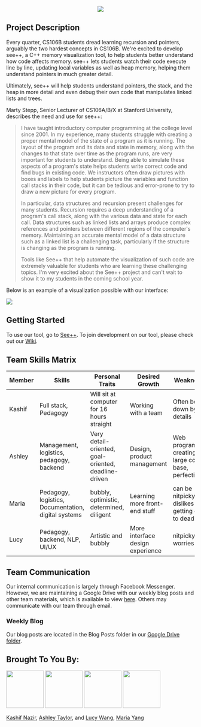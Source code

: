 <p align="center">
<img  src="https://github.com/StanfordCS194/Ashley-Taylor-Kashif-Nazir-Lucy-Wang-Maria-Yang/blob/master/docs/img/logo.png"/>
  </p>

## Project Description
Every quarter, CS106B students dread learning recursion and pointers, arguably the two hardest concepts in CS106B. We're excited to develop see++, a C++ memory visualization tool, to help students better understand how code affects memory. see++ lets students watch their code execute line by line, updating local variables as well as heap memory, helping them understand pointers in much greater detail.

Ultimately, see++ will help students understand pointers, the stack, and the heap in more detail and even debug their own code that manipulates linked lists and trees.

Marty Stepp, Senior Lecturer of CS106A/B/X at Stanford University, describes the need and use for see++:

> I have taught introductory computer programming at the college level since 2001.  In my experience, many students struggle with creating a proper mental model of the state of a program as it is running.  The layout of the program and its data and state in memory, along with the changes to that state over time as the program runs, are very important for students to understand.  Being able to simulate these aspects of a program's state helps students write correct code and find bugs in existing code.  We instructors often draw pictures with boxes and labels to help students picture the variables and function call stacks in their code, but it can be tedious and error-prone to try to draw a new picture for every program.
>
> In particular, data structures and recursion present challenges for many students.  Recursion requires a deep understanding of a program's call stack, along with the various data and state for each call.  Data structures such as linked lists and arrays produce complex references and pointers between different regions of the computer's memory.  Maintaining an accurate mental model of a data structure such as a linked list is a challenging task, particularly if the structure is changing as the program is running.
>
> Tools like See++ that help automate the visualization of such code are extremely valuable for students who are learning these challenging topics.  I'm very excited about the See++ project and can't wait to show it to my students in the coming school year.

Below is an example of a visualization possible with our interface:

<img src="https://github.com/StanfordCS194/Ashley-Taylor-Kashif-Nazir-Lucy-Wang-Maria-Yang/blob/master/docs/img/example_viz.png"  />

## Getting Started 
To use our tool, go to [See++](https://seepluspl.us/).
To join development on our tool, please check out our [Wiki](https://github.com/StanfordCS194/SeePlusPlus/wiki/Getting-Started).


## Team Skills Matrix
| Member        | Skills        | Personal Traits | Desired Growth | Weaknesses | Hat |
| ------------- | ------------- |  -------------- | -------------- | ---------- |  ---------- |
| Kashif | Full stack, Pedagogy | Will sit at computer for 16 hours straight | Working with a team | Often bogged down by details | Black|
| Ashley        | Management, logistics, pedagogy, backend   | Very detail-oriented, goal-oriented, deadline-driven | Design, product management | Web programming, creating a large code base, perfectionist | Green |
| Maria         | Pedagogy, logistics, Documentation, digital systems | bubbly, optimistic, determined, diligent | Learning more front-end stuff | can be nitpicky, dislikes getting close to deadlines | Yellow |
| Lucy          | Pedagogy, backend, NLP, UI/UX        |  Artistic and bubbly| More interface design experience | nitpicky, worries a lot| Red |

## Team Communication

Our internal communication is largely through Facebook Messenger. However, we are maintaining a Google Drive with our weekly blog posts and other team materials, which is available to view [here](https://drive.google.com/open?id=1bVMzrTyTeiJjy37oXOonQ54kb6bK7iqm). Others may communicate with our team through email.

### Weekly Blog
Our blog posts are located in the Blog Posts folder in our [Google Drive folder](https://drive.google.com/open?id=1bVMzrTyTeiJjy37oXOonQ54kb6bK7iqm).

## Brought To You By:
<img src="https://github.com/StanfordCS194/Ashley-Taylor-Kashif-Nazir-Lucy-Wang-Maria-Yang/blob/master/docs/img/kashif.jpg" width="100" height="100" /> 
<img src="https://github.com/StanfordCS194/Ashley-Taylor-Kashif-Nazir-Lucy-Wang-Maria-Yang/blob/master/docs/img/ashley.jpg" width="100" height="100" /> 
<img src="https://github.com/StanfordCS194/Ashley-Taylor-Kashif-Nazir-Lucy-Wang-Maria-Yang/blob/master/docs/img/lucy.jpeg" width="100" height="100" />
<img src="https://github.com/StanfordCS194/Ashley-Taylor-Kashif-Nazir-Lucy-Wang-Maria-Yang/blob/master/docs/img/maria.jpeg" width="100" height="100" /> 

[Kashif Nazir](https://github.com/knazir), [Ashley Taylor](https://github.com/ataylor4), and [Lucy Wang](https://github.com/ruechy), [Maria Yang](https://github.com/mariamyang)
